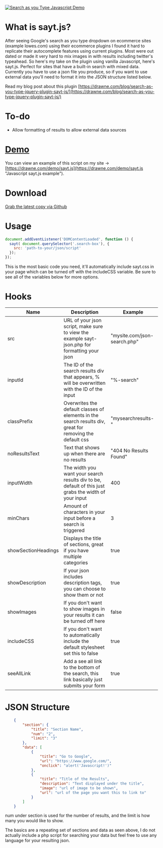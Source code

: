 [![Search as you Type Javascript Demo](https://static.drawne.com/wp-content/uploads/2014/04/saytjs.png)](https://drawne.com/demo/sayt.js "Javascript sayt.js example")

What is sayt.js?
================

After seeing Google's search as you type dropdown on ecommerce sites (example lowes.com) using their ecommerce plugins I found it hard to replicate their autocomplete features using current plugins. Most were out dated or made it very hard to mix images in with results including twitter's typeahead. So here's my take on the plugin using vanilla Javascript, here's sayt.js. Perfect for sites that have a built-in search with mixed data. Currently you have to use a json file you produce, so if you want to use external data you'll need to format it into the JSON structure listed below.

Read my blog post about this plugin [https://drawne.com/blog/search-as-you-type-jquery-plugin-sayt-js/](https://drawne.com/blog/search-as-you-type-jquery-plugin-sayt-js/)

To-do
=====

- Allow formatting of results to allow external data sources

[Demo](https://drawne.com/demo/sayt.js "Javascript sayt.js example")
=======

You can view an example of this script on my site -> [https://drawne.com/demo/sayt.js](https://drawne.com/demo/sayt.js "Javascript sayt.js example").

Download
========

[Grab the latest copy via Github](https://github.com/someguy9/sayt.js/archive/master.zip)

Usage
======

```javascript
document.addEventListener('DOMContentLoaded', function () {
  sayt( document.querySelector('.search-box'), {
    src: 'path-to-your/json/script'
  });
});
```
This is the most basic code you need, it'll automatically include sayt.css in your page which can be turned off with the includeCSS variable. Be sure to see all of the variables below for more options.

Hooks
=====

| Name          | Description   | Example  |
| ------------- | ------------- | -------- |
| src      | URL of your json script, make sure to view the example sayt-json.php for formatting your json | "mysite.com/json-search.php" |
| inputId      | The ID of the search results div that appears, % will be overwritten with the ID of the input | "%-search" |
| classPrefix      | Overwrites the default classes of elements in the search results div, great for removing the default css | "mysearchresults-" |
| noResultsText      | Text that shows up when there are no results | "404 No Results Found" |
| inputWidth      | The width you want your search results div to be, default of this just grabs the width of your input | 400 |
| minChars      | Amount of characters in your input before a search is triggered | 3 |
| showSectionHeadings      | Displays the title of sections, great if you have multiple categories | true |
| showDescription      | If your json includes description tags, you can choose to show them or not  | true |
| showImages      | If you don't want to show images in your results it can be turned off here  | false |
| includeCSS      | If you don't want to automatically include the default stylesheet set this to false  | true |
| seeAllLink      | Add a see all link to the bottom of the search, this link basically just submits your form | true |


JSON Structure
==============

```json
    {
        "section": {
            "title": "Section Name",
            "num": "2",
            "limit": "3"
        },
        "data": [
            {
                "title": "Go to Google",
                "url": "https://www.google.com/",
                "onclick": "alert('Javascript!')"
            },
            {
                "title": "Title of the Results",
                "description": "Text displayed under the title",
                "image": "url of image to be shown",
                "url": "url of the page you want this to link to"
            }
        ]
    }

```

num under section is used for the number of results, and the limit is how many you would like to show.

The basics are a repeating set of sections and data as seen above, I do not actually include a php script for searching your data but feel free to use any language for your resulting json.

